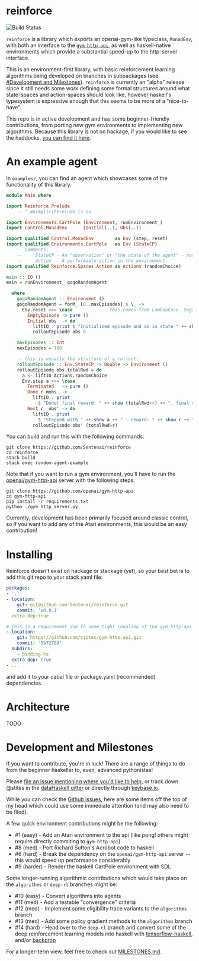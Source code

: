 reinforce
=============
![Build Status](https://travis-ci.org/Sentenai/reinforce.svg?branch=master)

`reinforce` is a library which exports an openai-gym-like typeclass, `MonadEnv`, with both an interface to the [`gym-http-api`][gym-http], as well as haskell-native environments which provide a substantial speed-up to the http-server interface.

This is an environment-first library, with basic reinforcement learning algorithms being developed on branches in subpackages (see [#Development and Milestones](#development-and-milestones)).
`reinforce` is currently an "alpha" release since it still needs some work defining some formal structures around what state-spaces and action-spaces should look like, however haskell's typesystem is expressive enough that this seems to be more of a "nice-to-have".

This repo is in active development and has some beginner-friendly contributions, from porting new gym environments to implementing new algorithms. Because this library is not on hackage, if you would like to see the haddocks, [you can find it here](https://sentenai.github.io/reinforce/).

[gym-http]: https://github.com/openai/gym-http-api/

An example agent
=============

In `examples/`, you can find an agent which showcases some of the functionality of this library.

```haskell
module Main where

import Reinforce.Prelude
    -- ^ NoImplicitPrelude is on

import Environments.CartPole (Environment, runEnvironment_)
import Control.MonadEnv      (Initial(..), Obs(..))

import qualified Control.MonadEnv        as Env (step, reset)
import qualified Environments.CartPole   as Env (StateCP)
    -- Comments:
    --     StateCP - An "observation" or "the state of the agent" - note that State overloaded, so StateCP
    --     Action  - A performable action in the environment.
import qualified Reinforce.Spaces.Action as Actions (randomChoice)

main :: IO ()
main = runEnvironment_ gogoRandomAgent

  where
    gogoRandomAgent :: Environment ()
    gogoRandomAgent = forM_ [0..maxEpisodes] $ \_ ->
      Env.reset >>= \case           -- this comes from LambdaCase. Sugar for: \a -> case a of ...
        EmptyEpisode -> pure ()
        Initial obs  -> do
          liftIO . print $ "Initialized episode and am in state " ++ show obs
          rolloutEpisode obs 0

    maxEpisodes :: Int
    maxEpisodes = 100

    -- this is usually the structure of a rollout:
    rolloutEpisode :: Env.StateCP -> Double -> Environment ()
    rolloutEpisode obs totalRwd = do
      a <- liftIO Actions.randomChoice
      Env.step a >>= \case
        Terminated   -> pure ()
        Done r mobs  ->
          liftIO . print
            $ "Done! final reward: " ++ show (totalRwd+r) ++ ", final state: " ++ show mobs
        Next r  obs' -> do
          liftIO . print
            $ "Stepped with " ++ show a ++ " - reward: " ++ show r ++ ", next state: " ++ show obs'
          rolloutEpisode obs' (totalRwd+r)
```

You can build and run this with the following commands:

```
git clone https://github.com/Sentenai/reinforce
cd reinforce
stack build
stack exec random-agent-example
```


Note that if you want to run a gym environment, you'll have to run the [openai/gym-http-api][gym-http] server with the following steps:

```
git clone https://github.com/openai/gym-http-api
cd gym-http-api
pip install -r requirements.txt
python ./gym_http_server.py
```

Currently, development has been primarily focused around classic control, so if you want to add any of the Atari environments, this would be an easy contribution!

Installing
=============

Reinforce doesn't exist on hackage or stackage (yet), so your best bet is to add this git repo to your stack.yaml file:

```yaml
packages:
- '.'
- location:
    git: git@github.com:Sentenai/reinforce.git
    commit: 'v0.0.1'
  extra-dep:true

# This is a requirement due to some tight coupling of the gym-http-api
- location:
    git: https://github.com/stites/gym-http-api.git
    commit: '5b72789'
  subdirs:
    - binding-hs
  extra-dep: true
- ...
```

and add it to your cabal file or package.yaml (recommended) dependencies.

Architecture
=============

TODO

Development and Milestones
=============

If you want to contribute, you're in luck! There are a range of things to do from the beginner haskeller to, even, advanced pythonistas!

Please [file an issue mentioning where you'd like to help](https://github.com/Sentenai/reinforce/issues), or track down @stites in the [dataHaskell gitter](https://gitter.im/dataHaskell/) or directly through [keybase.io](https://keybase.io/stites).


While you can check the [Github issues](https://github.com/Sentenai/reinforce/issues), here are some items off the top of my head which could use some immediate attention (and may also need to be filed).

A few quick environment contributions might be the following:
- #1 (easy) - Add an Atari environment to the api (like pong! others might require directly commiting to `gym-http-api`)
- #8 (med) - Port Richard Sutton's Acrobot code to haskell
- #6 (hard) - Break the dependency on the `openai/gym-http-api` server -- this would speed up performance considerably
- #9 (harder) - Render the haskell CartPole environment with SDL

Some longer-running algorithmic contributions which would take place on the `algorithms` or `deep-rl` branches might be:
- #10 (easy) - Convert algorithms into agents
- #11 (med) - Add a testable "convergence" criteria
- #12 (med) - Implement some eligibility trace variants to the `algorithms` branch
- #13 (med) - Add some policy gradient methods to the `algorithms` branch
- #14 (hard) - Head over to the `deep-rl` branch and convert some of the deep reinforcement learning models into haskell with [tensorflow-haskell][tfhs], and/or [backprop][bp]

For a longer-term view, feel free to check out [MILESTONES.md](./MILESTONES.md).

[tfhs]:https://github.com/tensorflow/haskell
[bp]:https://github.com/mstksg/backprop


